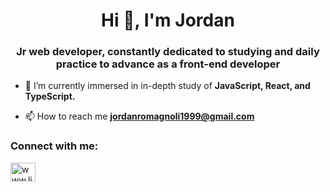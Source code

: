 
<h1 align="center">Hi 👋, I'm Jordan</h1>
<h3 align="center">Jr web developer, constantly dedicated to studying and daily practice to advance as a front-end developer</h3>

- 🌱 I’m currently immersed in in-depth study of **JavaScript, React, and TypeScript.**

- 📫 How to reach me **jordanromagnoli1999@gmail.com**

<h3 align="left">Connect with me:</h3>
<p align="left">
<a href="https://linkedin.com/in/jordan-romagnoli" target="_blank"><img align="center" src="https://raw.githubusercontent.com/rahuldkjain/github-profile-readme-generator/master/src/images/icons/Social/linked-in-alt.svg" alt="www.linkedin.com/in/jordan-romagnoli" height="30" width="40" /></a>
</p>

